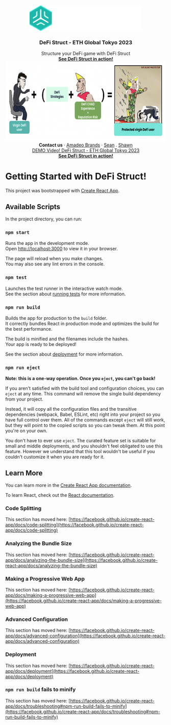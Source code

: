 <!-- PROJECT LOGO -->
<br />
<p align="center">
  <a href="https://defi-struct.com/">
    <img src="src/assets/DeFi%20Struct_Logo_Dark.png" alt="Logo" height="80">
  </a>
  <h3 align="center">DeFi Struct - ETH Global Tokyo 2023</h3>
  <p align="center">
    Structure your DeFi game with DeFi Struct
    <br />
    <a href="https://defi-struct.com/"><strong>See DeFi Struct in action!</strong></a>
    <br />
  <a href="https://brrr.money/">
    <img src="src/assets/Screen%20Shot%202023-04-16%20at%202.30.31%20AM.png" alt="Logo" height="250">
  </a>

<br />
    <strong>Contact us</strong>
    ·
    <a href="https://twitter.com/amadeobrands">Amadeo Brands</a>
    ·
    <a href="#">Sean</a>
    .
    <a href="https://twitter.com/stonktrading">Shawn</a><br>
<a href="https://youtu.be/cY0LpymT6WM">DEMO Video! DeFi Struct - ETH Global Tokyo 2023</a><br>
<a href="https://defi-struct.com/"><strong>See DeFi Struct in action!</strong></a>
  </p>
</p>

# Getting Started with DeFi Struct!

This project was bootstrapped with [Create React App](https://github.com/facebook/create-react-app).

## Available Scripts

In the project directory, you can run:

### `npm start`

Runs the app in the development mode.\
Open [http://localhost:3000](http://localhost:3000) to view it in your browser.

The page will reload when you make changes.\
You may also see any lint errors in the console.

### `npm test`

Launches the test runner in the interactive watch mode.\
See the section about [running tests](https://facebook.github.io/create-react-app/docs/running-tests) for more information.

### `npm run build`

Builds the app for production to the `build` folder.\
It correctly bundles React in production mode and optimizes the build for the best performance.

The build is minified and the filenames include the hashes.\
Your app is ready to be deployed!

See the section about [deployment](https://facebook.github.io/create-react-app/docs/deployment) for more information.

### `npm run eject`

**Note: this is a one-way operation. Once you `eject`, you can't go back!**

If you aren't satisfied with the build tool and configuration choices, you can `eject` at any time. This command will remove the single build dependency from your project.

Instead, it will copy all the configuration files and the transitive dependencies (webpack, Babel, ESLint, etc) right into your project so you have full control over them. All of the commands except `eject` will still work, but they will point to the copied scripts so you can tweak them. At this point you're on your own.

You don't have to ever use `eject`. The curated feature set is suitable for small and middle deployments, and you shouldn't feel obligated to use this feature. However we understand that this tool wouldn't be useful if you couldn't customize it when you are ready for it.

## Learn More

You can learn more in the [Create React App documentation](https://facebook.github.io/create-react-app/docs/getting-started).

To learn React, check out the [React documentation](https://reactjs.org/).

### Code Splitting

This section has moved here: [https://facebook.github.io/create-react-app/docs/code-splitting](https://facebook.github.io/create-react-app/docs/code-splitting)

### Analyzing the Bundle Size

This section has moved here: [https://facebook.github.io/create-react-app/docs/analyzing-the-bundle-size](https://facebook.github.io/create-react-app/docs/analyzing-the-bundle-size)

### Making a Progressive Web App

This section has moved here: [https://facebook.github.io/create-react-app/docs/making-a-progressive-web-app](https://facebook.github.io/create-react-app/docs/making-a-progressive-web-app)

### Advanced Configuration

This section has moved here: [https://facebook.github.io/create-react-app/docs/advanced-configuration](https://facebook.github.io/create-react-app/docs/advanced-configuration)

### Deployment

This section has moved here: [https://facebook.github.io/create-react-app/docs/deployment](https://facebook.github.io/create-react-app/docs/deployment)

### `npm run build` fails to minify

This section has moved here: [https://facebook.github.io/create-react-app/docs/troubleshooting#npm-run-build-fails-to-minify](https://facebook.github.io/create-react-app/docs/troubleshooting#npm-run-build-fails-to-minify)
